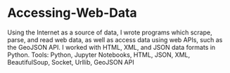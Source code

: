 # Accessing-Web-Data

Using the Internet as a source of data, I wrote programs which scrape, parse, and read web data, as well as access data using web APIs, such as the GeoJSON API. I worked with HTML, XML, and JSON data formats in Python.
Tools: Python, Jupyter Notebooks, HTML, JSON, XML, BeautifulSoup, Socket, Urllib, GeoJSON API

